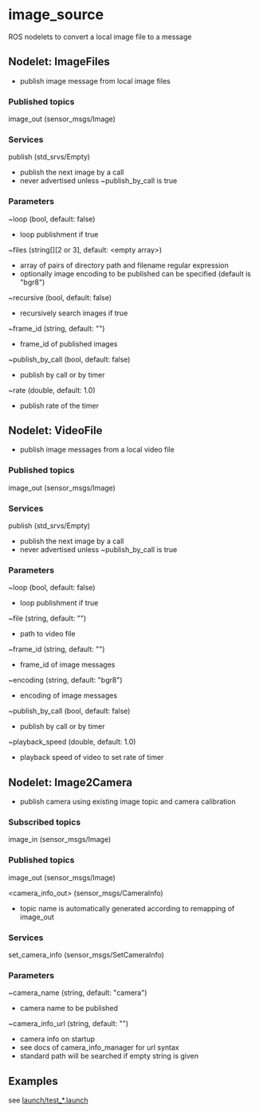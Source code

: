 # image_source
ROS nodelets to convert a local image file to a message

## Nodelet: ImageFiles
* publish image message from local image files

### Published topics
image_out (sensor_msgs/Image)

### Services
publish (std_srvs/Empty)
* publish the next image by a call
* never advertised unless ~publish_by_call is true

### Parameters
~loop (bool, default: false)
* loop publishment if true

~files (string[][2 or 3], default: \<empty array>)
* array of pairs of directory path and filename regular expression
* optionally image encoding to be published can be specified (default is "bgr8")

~recursive (bool, default: false)
* recursively search images if true

~frame_id (string, default: "")
* frame_id of published images

~publish_by_call (bool, default: false)
* publish by call or by timer

~rate (double, default: 1.0)
* publish rate of the timer

## Nodelet: VideoFile
* publish image messages from a local video file

### Published topics
image_out (sensor_msgs/Image)

### Services
publish (std_srvs/Empty)
* publish the next image by a call
* never advertised unless ~publish_by_call is true

### Parameters
~loop (bool, default: false)
* loop publishment if true

~file (string, default: "")
* path to video file

~frame_id (string, default: "")
* frame_id of image messages

~encoding (string, default: "bgr8")
* encoding of image messages

~publish_by_call (bool, default: false)
* publish by call or by timer

~playback_speed (double, default: 1.0)
* playback speed of video to set rate of timer

## Nodelet: Image2Camera
* publish camera using existing image topic and camera calibration

### Subscribed topics
image_in (sensor_msgs/Image)

### Published topics
image_out (sensor_msgs/Image)

<camera_info_out> (sensor_msgs/CameraInfo)
* topic name is automatically generated according to remapping of image_out

### Services
set_camera_info (sensor_msgs/SetCameraInfo)

### Parameters
~camera_name (string, default: "camera")
* camera name to be published

~camera_info_url (string, default: "")
* camera info on startup
* see docs of camera_info_manager for url syntax
* standard path will be searched if empty string is given

## Examples
see [launch/test_*.launch](launch)